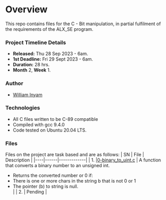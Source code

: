 # Overview #

This repo contains files for the C - Bit manipulation, in partial fulfilment of the requirements of the ALX_SE program.

### Project Timeline Details ###
- **Released:** Thu 28 Sep 2023 - 6am.
- **1st Deadline:** Fri 29 Sept 2023 - 6am.
- **Duration:** 28 hrs.
- **Month** 2, **Week** 1.

### Author ###
- [William Inyam](https://github.com/thecypherzen/)

### Technologies ##
- All C files written to be C-89 compatible
- Compiled with gcc 9.4.0
- Code tested on Ubuntu 20.04 LTS.

### Files ###
Files on the project are task based and are as follows:
| SN | File | Description |
|----|------|-------------|
| 1. |[0-binary_to_uint.c](https://github.com/) | A function that converts a binary number to an unsigned int.<ul><li>Returns the converted number or 0 if: <li>There is one or more chars in the string b that is not 0 or 1</li><li>The pointer (b) to string is null.</li></li> |
| 2. | Pending |